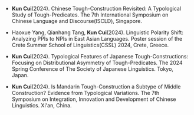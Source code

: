 - <strong>Kun Cui</strong>(2024). Chinese Tough-Construction Revisited: A Typological Study of Tough-Predicates. The 7th International Symposium on Chinese Language and Discourse(ISCLD), Singapore.

- Haoxue Yang, Qianhang Tang, <strong>Kun Cui</strong>(2024). Linguistic Polarity Shift: Analyzing PPIs to NPIs in East Asian Languages. Poster session of the Crete Summer School of Linguistics(CSSL) 2024, Crete, Greece.

- <strong>Kun Cui</strong>(2024). Typological Features of Japanese Tough-Constructions: Focusing on Distributional Asymmetry of Tough-Predicates. The 2024 Spring Conference of The Society of Japanese Linguistics. Tokyo, Japan.

- <strong>Kun Cui</strong>(2024). Is Mandarin Tough-Construction a Subtype of Middle Construction? Evidence from Typological Variations. The 7th Symposium on Integration, Innovation and Development of Chinese Linguistics. Xi'an, China.